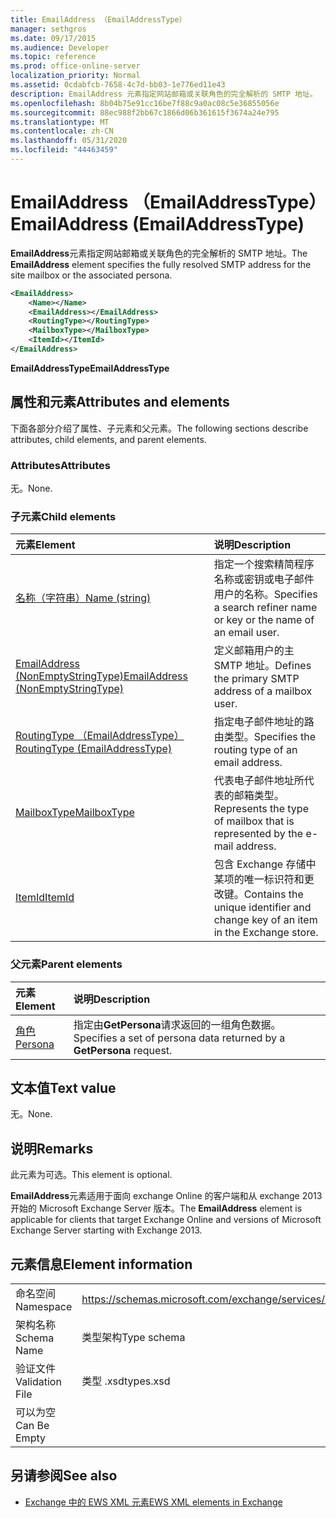 ```yaml
---
title: EmailAddress （EmailAddressType）
manager: sethgros
ms.date: 09/17/2015
ms.audience: Developer
ms.topic: reference
ms.prod: office-online-server
localization_priority: Normal
ms.assetid: 0cdabfcb-7658-4c7d-bb03-1e776ed11e43
description: EmailAddress 元素指定网站邮箱或关联角色的完全解析的 SMTP 地址。
ms.openlocfilehash: 8b04b75e91cc16be7f88c9a0ac08c5e36855056e
ms.sourcegitcommit: 88ec988f2bb67c1866d06b361615f3674a24e795
ms.translationtype: MT
ms.contentlocale: zh-CN
ms.lasthandoff: 05/31/2020
ms.locfileid: "44463459"
---
```

# <a name="emailaddress-emailaddresstype"></a><span data-ttu-id="f6b1e-103">EmailAddress （EmailAddressType）</span><span class="sxs-lookup"><span data-stu-id="f6b1e-103">EmailAddress (EmailAddressType)</span></span>

<span data-ttu-id="f6b1e-104">**EmailAddress**元素指定网站邮箱或关联角色的完全解析的 SMTP 地址。</span><span class="sxs-lookup"><span data-stu-id="f6b1e-104">The **EmailAddress** element specifies the fully resolved SMTP address for the site mailbox or the associated persona.</span></span> 
  
```xml
<EmailAddress>
    <Name></Name>
    <EmailAddress></EmailAddress>
    <RoutingType></RoutingType>
    <MailboxType></MailboxType>
    <ItemId></ItemId>
</EmailAddress>
```

 <span data-ttu-id="f6b1e-105">**EmailAddressType**</span><span class="sxs-lookup"><span data-stu-id="f6b1e-105">**EmailAddressType**</span></span>
## <a name="attributes-and-elements"></a><span data-ttu-id="f6b1e-106">属性和元素</span><span class="sxs-lookup"><span data-stu-id="f6b1e-106">Attributes and elements</span></span>

<span data-ttu-id="f6b1e-107">下面各部分介绍了属性、子元素和父元素。</span><span class="sxs-lookup"><span data-stu-id="f6b1e-107">The following sections describe attributes, child elements, and parent elements.</span></span>
  
### <a name="attributes"></a><span data-ttu-id="f6b1e-108">Attributes</span><span class="sxs-lookup"><span data-stu-id="f6b1e-108">Attributes</span></span>

<span data-ttu-id="f6b1e-109">无。</span><span class="sxs-lookup"><span data-stu-id="f6b1e-109">None.</span></span>
  
### <a name="child-elements"></a><span data-ttu-id="f6b1e-110">子元素</span><span class="sxs-lookup"><span data-stu-id="f6b1e-110">Child elements</span></span>

|<span data-ttu-id="f6b1e-111">**元素**</span><span class="sxs-lookup"><span data-stu-id="f6b1e-111">**Element**</span></span>|<span data-ttu-id="f6b1e-112">**说明**</span><span class="sxs-lookup"><span data-stu-id="f6b1e-112">**Description**</span></span>|
|:-----|:-----|
|[<span data-ttu-id="f6b1e-113">名称（字符串）</span><span class="sxs-lookup"><span data-stu-id="f6b1e-113">Name (string)</span></span>](name-string.md) <br/> |<span data-ttu-id="f6b1e-114">指定一个搜索精简程序名称或密钥或电子邮件用户的名称。</span><span class="sxs-lookup"><span data-stu-id="f6b1e-114">Specifies a search refiner name or key or the name of an email user.</span></span>  <br/> |
|[<span data-ttu-id="f6b1e-115">EmailAddress (NonEmptyStringType)</span><span class="sxs-lookup"><span data-stu-id="f6b1e-115">EmailAddress (NonEmptyStringType)</span></span>](emailaddress-nonemptystringtype.md) <br/> |<span data-ttu-id="f6b1e-116">定义邮箱用户的主 SMTP 地址。</span><span class="sxs-lookup"><span data-stu-id="f6b1e-116">Defines the primary SMTP address of a mailbox user.</span></span>  <br/> |
|[<span data-ttu-id="f6b1e-117">RoutingType （EmailAddressType）</span><span class="sxs-lookup"><span data-stu-id="f6b1e-117">RoutingType (EmailAddressType)</span></span>](routingtype-emailaddresstype.md) <br/> |<span data-ttu-id="f6b1e-118">指定电子邮件地址的路由类型。</span><span class="sxs-lookup"><span data-stu-id="f6b1e-118">Specifies the routing type of an email address.</span></span>  <br/> |
|[<span data-ttu-id="f6b1e-119">MailboxType</span><span class="sxs-lookup"><span data-stu-id="f6b1e-119">MailboxType</span></span>](mailboxtype.md) <br/> |<span data-ttu-id="f6b1e-120">代表电子邮件地址所代表的邮箱类型。</span><span class="sxs-lookup"><span data-stu-id="f6b1e-120">Represents the type of mailbox that is represented by the e-mail address.</span></span>  <br/> |
|[<span data-ttu-id="f6b1e-121">ItemId</span><span class="sxs-lookup"><span data-stu-id="f6b1e-121">ItemId</span></span>](itemid.md) <br/> |<span data-ttu-id="f6b1e-122">包含 Exchange 存储中某项的唯一标识符和更改键。</span><span class="sxs-lookup"><span data-stu-id="f6b1e-122">Contains the unique identifier and change key of an item in the Exchange store.</span></span>  <br/> |
   
### <a name="parent-elements"></a><span data-ttu-id="f6b1e-123">父元素</span><span class="sxs-lookup"><span data-stu-id="f6b1e-123">Parent elements</span></span>

|<span data-ttu-id="f6b1e-124">**元素**</span><span class="sxs-lookup"><span data-stu-id="f6b1e-124">**Element**</span></span>|<span data-ttu-id="f6b1e-125">**说明**</span><span class="sxs-lookup"><span data-stu-id="f6b1e-125">**Description**</span></span>|
|:-----|:-----|
|[<span data-ttu-id="f6b1e-126">角色</span><span class="sxs-lookup"><span data-stu-id="f6b1e-126">Persona</span></span>](persona.md) <br/> |<span data-ttu-id="f6b1e-127">指定由**GetPersona**请求返回的一组角色数据。</span><span class="sxs-lookup"><span data-stu-id="f6b1e-127">Specifies a set of persona data returned by a **GetPersona** request.</span></span>  <br/> |
   
## <a name="text-value"></a><span data-ttu-id="f6b1e-128">文本值</span><span class="sxs-lookup"><span data-stu-id="f6b1e-128">Text value</span></span>

<span data-ttu-id="f6b1e-129">无。</span><span class="sxs-lookup"><span data-stu-id="f6b1e-129">None.</span></span>
  
## <a name="remarks"></a><span data-ttu-id="f6b1e-130">说明</span><span class="sxs-lookup"><span data-stu-id="f6b1e-130">Remarks</span></span>

<span data-ttu-id="f6b1e-131">此元素为可选。</span><span class="sxs-lookup"><span data-stu-id="f6b1e-131">This element is optional.</span></span>
  
<span data-ttu-id="f6b1e-132">**EmailAddress**元素适用于面向 exchange Online 的客户端和从 exchange 2013 开始的 Microsoft Exchange Server 版本。</span><span class="sxs-lookup"><span data-stu-id="f6b1e-132">The **EmailAddress** element is applicable for clients that target Exchange Online and versions of Microsoft Exchange Server starting with Exchange 2013.</span></span> 
  
## <a name="element-information"></a><span data-ttu-id="f6b1e-133">元素信息</span><span class="sxs-lookup"><span data-stu-id="f6b1e-133">Element information</span></span>

|||
|:-----|:-----|
|<span data-ttu-id="f6b1e-134">命名空间</span><span class="sxs-lookup"><span data-stu-id="f6b1e-134">Namespace</span></span>  <br/> |https://schemas.microsoft.com/exchange/services/2006/types  <br/> |
|<span data-ttu-id="f6b1e-135">架构名称</span><span class="sxs-lookup"><span data-stu-id="f6b1e-135">Schema Name</span></span>  <br/> |<span data-ttu-id="f6b1e-136">类型架构</span><span class="sxs-lookup"><span data-stu-id="f6b1e-136">Type schema</span></span>  <br/> |
|<span data-ttu-id="f6b1e-137">验证文件</span><span class="sxs-lookup"><span data-stu-id="f6b1e-137">Validation File</span></span>  <br/> |<span data-ttu-id="f6b1e-138">类型 .xsd</span><span class="sxs-lookup"><span data-stu-id="f6b1e-138">types.xsd</span></span>  <br/> |
|<span data-ttu-id="f6b1e-139">可以为空</span><span class="sxs-lookup"><span data-stu-id="f6b1e-139">Can Be Empty</span></span>  <br/> ||
   
## <a name="see-also"></a><span data-ttu-id="f6b1e-140">另请参阅</span><span class="sxs-lookup"><span data-stu-id="f6b1e-140">See also</span></span>

- [<span data-ttu-id="f6b1e-141">Exchange 中的 EWS XML 元素</span><span class="sxs-lookup"><span data-stu-id="f6b1e-141">EWS XML elements in Exchange</span></span>](ews-xml-elements-in-exchange.md)

